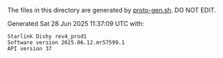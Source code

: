 The files in this directory are generated by [proto-gen.sh](../../scripts/proto-gen.sh). DO NOT EDIT.

Generated Sat 28 Jun 2025 11:37:09 UTC with:
```
Starlink Dishy rev4_prod1
Software version 2025.06.12.mr57599.1
API version 37
```
